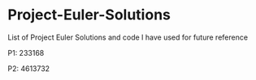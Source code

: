 # Project-Euler-Solutions
List of Project Euler Solutions and code I have used for future reference

P1: 233168

P2: 4613732
